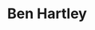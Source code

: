 ---
layout: archive
title: "Ben Hartley"
jobtitle: Undergraduate Researcher
bio:
excerpt: ""
author_profile: true
header:
  teaser: /assets/images/people/hartley_ben.png
linkedin_url: ""
---